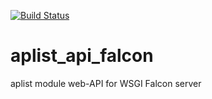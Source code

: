 [![Build Status](https://travis-ci.org/MatthieuMichon/aplist_api_falcon.svg?branch=master)](https://travis-ci.org/MatthieuMichon/aplist_api_falcon)
# aplist_api_falcon
aplist module web-API for WSGI Falcon server
